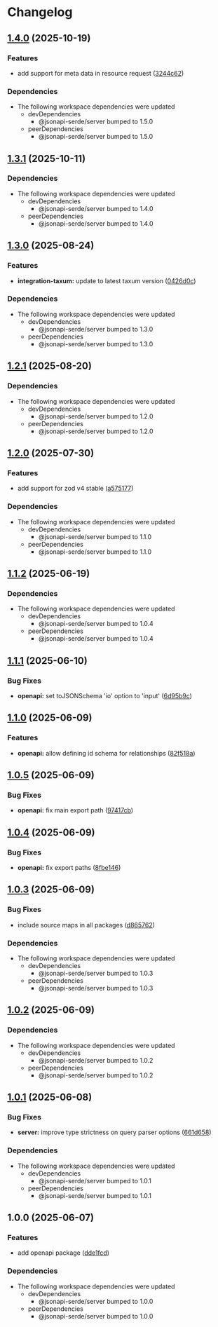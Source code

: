 # Changelog

## [1.4.0](https://github.com/DASPRiD/jsonapi-serde-js/compare/openapi-v1.3.1...openapi-v1.4.0) (2025-10-19)


### Features

* add support for meta data in resource request ([3244c62](https://github.com/DASPRiD/jsonapi-serde-js/commit/3244c62fbe28156730f9f85e35f31fd4fc315331))


### Dependencies

* The following workspace dependencies were updated
  * devDependencies
    * @jsonapi-serde/server bumped to 1.5.0
  * peerDependencies
    * @jsonapi-serde/server bumped to 1.5.0

## [1.3.1](https://github.com/DASPRiD/jsonapi-serde-js/compare/openapi-v1.3.0...openapi-v1.3.1) (2025-10-11)


### Dependencies

* The following workspace dependencies were updated
  * devDependencies
    * @jsonapi-serde/server bumped to 1.4.0
  * peerDependencies
    * @jsonapi-serde/server bumped to 1.4.0

## [1.3.0](https://github.com/DASPRiD/jsonapi-serde-js/compare/openapi-v1.2.1...openapi-v1.3.0) (2025-08-24)


### Features

* **integration-taxum:** update to latest taxum version ([0426d0c](https://github.com/DASPRiD/jsonapi-serde-js/commit/0426d0c5757c98d84c094622fbd78080f7f14291))


### Dependencies

* The following workspace dependencies were updated
  * devDependencies
    * @jsonapi-serde/server bumped to 1.3.0
  * peerDependencies
    * @jsonapi-serde/server bumped to 1.3.0

## [1.2.1](https://github.com/DASPRiD/jsonapi-serde-js/compare/openapi-v1.2.0...openapi-v1.2.1) (2025-08-20)


### Dependencies

* The following workspace dependencies were updated
  * devDependencies
    * @jsonapi-serde/server bumped to 1.2.0
  * peerDependencies
    * @jsonapi-serde/server bumped to 1.2.0

## [1.2.0](https://github.com/DASPRiD/jsonapi-serde-js/compare/openapi-v1.1.2...openapi-v1.2.0) (2025-07-30)


### Features

* add support for zod v4 stable ([a575177](https://github.com/DASPRiD/jsonapi-serde-js/commit/a5751773ce4747867301b21ee8532d4c311032b1))


### Dependencies

* The following workspace dependencies were updated
  * devDependencies
    * @jsonapi-serde/server bumped to 1.1.0
  * peerDependencies
    * @jsonapi-serde/server bumped to 1.1.0

## [1.1.2](https://github.com/DASPRiD/jsonapi-serde-js/compare/openapi-v1.1.1...openapi-v1.1.2) (2025-06-19)


### Dependencies

* The following workspace dependencies were updated
  * devDependencies
    * @jsonapi-serde/server bumped to 1.0.4
  * peerDependencies
    * @jsonapi-serde/server bumped to 1.0.4

## [1.1.1](https://github.com/DASPRiD/jsonapi-serde-js/compare/openapi-v1.1.0...openapi-v1.1.1) (2025-06-10)


### Bug Fixes

* **openapi:** set toJSONSchema 'io' option to 'input' ([6d95b9c](https://github.com/DASPRiD/jsonapi-serde-js/commit/6d95b9c34fc9787e3158a5b54b662aabd18aebbd))

## [1.1.0](https://github.com/DASPRiD/jsonapi-serde-js/compare/openapi-v1.0.5...openapi-v1.1.0) (2025-06-09)


### Features

* **openapi:** allow defining id schema for relationships ([82f518a](https://github.com/DASPRiD/jsonapi-serde-js/commit/82f518a84cc95be64e88ee714f8e044d27912ff2))

## [1.0.5](https://github.com/DASPRiD/jsonapi-serde-js/compare/openapi-v1.0.4...openapi-v1.0.5) (2025-06-09)


### Bug Fixes

* **openapi:** fix main export path ([97417cb](https://github.com/DASPRiD/jsonapi-serde-js/commit/97417cb312cbaad867d4f7ecda051dfd0cbf940d))

## [1.0.4](https://github.com/DASPRiD/jsonapi-serde-js/compare/openapi-v1.0.3...openapi-v1.0.4) (2025-06-09)


### Bug Fixes

* **openapi:** fix export paths ([8fbe146](https://github.com/DASPRiD/jsonapi-serde-js/commit/8fbe146ca54bcb7cd76dc768fdc88b5c22eef4d8))

## [1.0.3](https://github.com/DASPRiD/jsonapi-serde-js/compare/openapi-v1.0.2...openapi-v1.0.3) (2025-06-09)


### Bug Fixes

* include source maps in all packages ([d865762](https://github.com/DASPRiD/jsonapi-serde-js/commit/d8657621ae9d3acb67bca0bda9cfacdffa409bad))


### Dependencies

* The following workspace dependencies were updated
  * devDependencies
    * @jsonapi-serde/server bumped to 1.0.3
  * peerDependencies
    * @jsonapi-serde/server bumped to 1.0.3

## [1.0.2](https://github.com/DASPRiD/jsonapi-serde-js/compare/openapi-v1.0.1...openapi-v1.0.2) (2025-06-09)


### Dependencies

* The following workspace dependencies were updated
  * devDependencies
    * @jsonapi-serde/server bumped to 1.0.2
  * peerDependencies
    * @jsonapi-serde/server bumped to 1.0.2

## [1.0.1](https://github.com/DASPRiD/jsonapi-serde-js/compare/openapi-v1.0.0...openapi-v1.0.1) (2025-06-08)


### Bug Fixes

* **server:** improve type strictness on query parser options ([661d658](https://github.com/DASPRiD/jsonapi-serde-js/commit/661d658ac5999ae8ce5a8aeda92f3c76c838fb07))


### Dependencies

* The following workspace dependencies were updated
  * devDependencies
    * @jsonapi-serde/server bumped to 1.0.1
  * peerDependencies
    * @jsonapi-serde/server bumped to 1.0.1

## 1.0.0 (2025-06-07)


### Features

* add openapi package ([dde1fcd](https://github.com/DASPRiD/jsonapi-serde-js/commit/dde1fcd0ad2a64770f895d79c7bda1e0b673b529))


### Dependencies

* The following workspace dependencies were updated
  * devDependencies
    * @jsonapi-serde/server bumped to 1.0.0
  * peerDependencies
    * @jsonapi-serde/server bumped to 1.0.0
